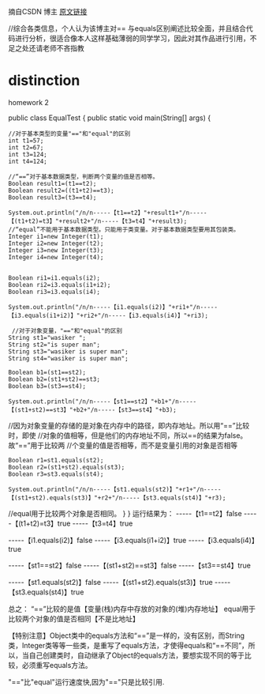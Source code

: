 摘自CSDN 博主 <a href="http://blog.csdn.net/xcysuccess3/article/details/6557771 ">原文链接</a>

//综合各类信息，个人认为该博主对== 与equals区别阐述比较全面，并且结合代码进行分析，很适合像本人这样基础薄弱的同学学习，因此对其作品进行引用，不足之处还请老师不吝指教


# distinction
homework 2

public class EqualTest { 
public static void main(String[] args) { 

    //对于基本类型的变量"=="和"equal"的区别 
    int t1=57; 
    int t2=67; 
    int t3=124; 
    int t4=124; 
     
    //“==”对于基本数据类型，判断两个变量的值是否相等。 
    Boolean result1=(t1==t2); 
    Boolean result2=((t1+t2)==t3); 
    Boolean result3=(t3==t4); 
     
    System.out.println("/n/n-----【t1==t2】"+result1+"/n-----【(t1+t2)=t3】"+result2+"/n-----【t3=t4】"+result3); 
    //“equal”不能用于基本数据类型。只能用于类变量。对于基本数据类型要用其包装类。 
    Integer i1=new Integer(t1); 
    Integer i2=new Integer(t2); 
    Integer i3=new Integer(t3); 
    Integer i4=new Integer(t4); 
     
     
    Boolean ri1=i1.equals(i2); 
    Boolean ri2=i3.equals(i1+i2); 
    Boolean ri3=i3.equals(i4); 
     
    System.out.println("/n/n-----【i1.equals(i2)】"+ri1+"/n-----【i3.equals(i1+i2)】"+ri2+"/n-----【i3.equals(i4)】"+ri3); 
    
     //对于对象变量，"=="和"equal"的区别 
    String st1="wasiker "; 
    String st2="is super man"; 
    String st3="wasiker is super man"; 
    String st4="wasiker is super man"; 
     
    Boolean b1=(st1==st2); 
    Boolean b2=(st1+st2)==st3; 
    Boolean b3=(st3==st4); 
     
    System.out.println("/n/n-----【st1==st2】"+b1+"/n-----【(st1+st2)==st3】"+b2+"/n-----【st3==st4】"+b3); 

//因为对象变量的存储的是对象在内存中的路径，即内存地址。所以用“==”比较时，即使 
//对象的值相等，但是他们的内存地址不同，所以==的结果为false。故“==”用于比较两 
//个变量的值是否相等，而不是变量引用的对象是否相等 

    Boolean r1=st1.equals(st2); 
    Boolean r2=(st1+st2).equals(st3); 
    Boolean r3=st3.equals(st4); 
     
    System.out.println("/n/n-----【st1.equals(st2)】"+r1+"/n-----【(st1+st2).equals(st3)】"+r2+"/n-----【st3.equals(st4)】"+r3); 

//equal用于比较两个对象是否相同。 
} 
} 
运行结果为： 
-----【t1==t2】false 
-----【(t1+t2)=t3】true 
-----【t3=t4】true 

-----【i1.equals(i2)】false 
-----【i3.equals(i1+i2)】true 
-----【i3.equals(i4)】true 

-----【st1==st2】false 
-----【(st1+st2)==st3】false 
-----【st3==st4】true 

-----【st1.equals(st2)】false 
-----【(st1+st2).equals(st3)】true 
-----【st3.equals(st4)】true 

总之： 
“==”比较的是值【变量(栈)内存中存放的对象的(堆)内存地址】 
equal用于比较两个对象的值是否相同【不是比地址】 

【特别注意】Object类中的equals方法和“==”是一样的，没有区别，而String类，Integer类等等一些类，是重写了equals方法，才使得equals和“==不同”，所以，当自己创建类时，自动继承了Object的equals方法，要想实现不同的等于比较，必须重写equals方法。

"=="比"equal"运行速度快,因为"=="只是比较引用.
